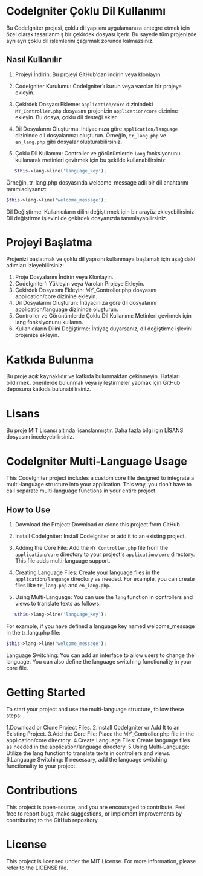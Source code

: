# CodeIgniter Çoklu Dil Kullanımı

Bu CodeIgniter projesi, çoklu dil yapısını uygulamanıza entegre etmek için özel olarak tasarlanmış bir çekirdek dosyası içerir. Bu sayede tüm projenizde ayrı ayrı çoklu dil işlemlerini çağırmak zorunda kalmazsınız.

## Nasıl Kullanılır

1. Projeyi İndirin: Bu projeyi GitHub'dan indirin veya klonlayın.

2. CodeIgniter Kurulumu: CodeIgniter'ı kurun veya varolan bir projeye ekleyin.

3. Çekirdek Dosyası Ekleme: `application/core` dizinindeki `MY_Controller.php` dosyasını projenizin `application/core` dizinine ekleyin. Bu dosya, çoklu dil desteği ekler.

4. Dil Dosyalarını Oluşturma: İhtiyacınıza göre `application/language` dizininde dil dosyalarınızı oluşturun. Örneğin, `tr_lang.php` ve `en_lang.php` gibi dosyalar oluşturabilirsiniz.

5. Çoklu Dil Kullanımı: Controller ve görünümlerde `lang` fonksiyonunu kullanarak metinleri çevirmek için bu şekilde kullanabilirsiniz:

```php
   $this->lang->line('language_key');
```

Örneğin, tr_lang.php dosyasında welcome_message adlı bir dil anahtarını tanımladıysanız:

```php
$this->lang->line('welcome_message');
```

Dil Değiştirme: Kullanıcıların dilini değiştirmek için bir arayüz ekleyebilirsiniz. Dil değiştirme işlevini de çekirdek dosyanızda tanımlayabilirsiniz.

# Projeyi Başlatma
Projenizi başlatmak ve çoklu dil yapısını kullanmaya başlamak için aşağıdaki adımları izleyebilirsiniz:

1. Proje Dosyalarını İndirin veya Klonlayın.
2. CodeIgniter'ı Yükleyin veya Varolan Projeye Ekleyin.
3. Çekirdek Dosyasını Ekleyin: MY_Controller.php dosyasını application/core dizinine ekleyin.
4. Dil Dosyalarını Oluşturun: İhtiyacınıza göre dil dosyalarını application/language dizininde oluşturun.
5. Controller ve Görünümlerde Çoklu Dil Kullanımı: Metinleri çevirmek için lang fonksiyonunu kullanın.
6. Kullanıcıların Dilini Değiştirme: İhtiyaç duyarsanız, dil değiştirme işlevini projenize ekleyin.


# Katkıda Bulunma

Bu proje açık kaynaklıdır ve katkıda bulunmaktan çekinmeyin. Hataları bildirmek, önerilerde bulunmak veya iyileştirmeler yapmak için GitHub deposuna katkıda bulunabilirsiniz.

# Lisans

Bu proje MIT Lisansı altında lisanslanmıştır. Daha fazla bilgi için LİSANS dosyasını inceleyebilirsiniz.



# CodeIgniter Multi-Language Usage

This CodeIgniter project includes a custom core file designed to integrate a multi-language structure into your application. This way, you don't have to call separate multi-language functions in your entire project.

## How to Use

1. Download the Project: Download or clone this project from GitHub.

2. Install CodeIgniter: Install CodeIgniter or add it to an existing project.

3. Adding the Core File: Add the `MY_Controller.php` file from the `application/core` directory to your project's `application/core` directory. This file adds multi-language support.

4. Creating Language Files: Create your language files in the `application/language` directory as needed. For example, you can create files like `tr_lang.php` and `en_lang.php`.

5. Using Multi-Language: You can use the `lang` function in controllers and views to translate texts as follows:

```php
   $this->lang->line('language_key');
```

For example, if you have defined a language key named welcome_message in the tr_lang.php file:

```php
$this->lang->line('welcome_message');
```

Language Switching: You can add an interface to allow users to change the language. You can also define the language switching functionality in your core file.

# Getting Started

To start your project and use the multi-language structure, follow these steps:

1.Download or Clone Project Files.
2.Install CodeIgniter or Add It to an Existing Project.
3.Add the Core File: Place the MY_Controller.php file in the application/core directory.
4.Create Language Files: Create language files as needed in the application/language directory.
5.Using Multi-Language: Utilize the lang function to translate texts in controllers and views.
6.Language Switching: If necessary, add the language switching functionality to your project.


# Contributions

This project is open-source, and you are encouraged to contribute. Feel free to report bugs, make suggestions, or implement improvements by contributing to the GitHub repository.

# License

This project is licensed under the MIT License. For more information, please refer to the LICENSE file.



